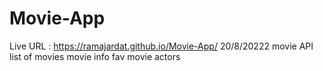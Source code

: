 # Movie-App
Live URL : https://ramajardat.github.io/Movie-App/
20/8/20222
movie API
list of movies
movie info
fav movie
actors
